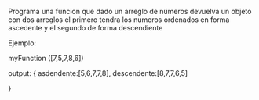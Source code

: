Programa una funcion que dado un arreglo de números devuelva un objeto con dos arreglos el primero tendra los numeros ordenados en forma ascedente y el segundo de forma descendiente 

Ejemplo: 

myFunction ([7,5,7,8,6]) 

output: {
    asdendente:[5,6,7,7,8],
    descendente:[8,7,7,6,5]

}
